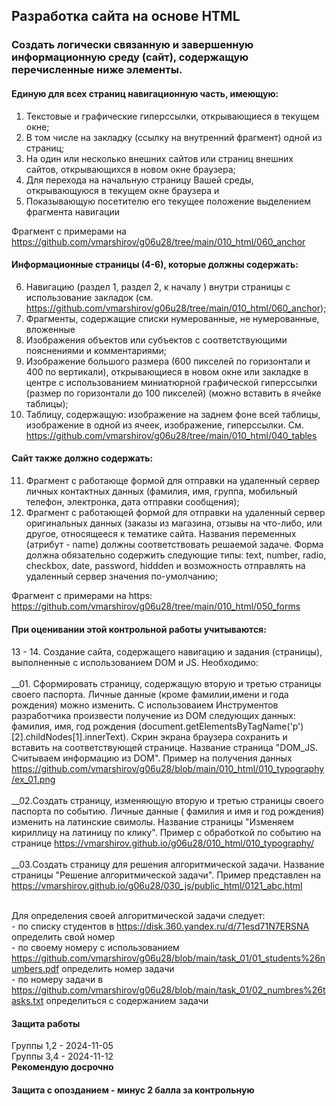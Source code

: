 ## Разработка сайта на основе HTML
<!--
###  Видео с комментариями и пояснениями к требованиям: https://disk.yandex.ru/i/NsljYfWP0ELn0g размещено в https://disk.yandex.ru/d/0bEXvIYEUm3qGg
-->
### Создать логически связанную и завершенную информационную среду (сайт), содержащую перечисленные ниже элементы.
####	Единую для всех страниц навигационную часть, имеющую:
1.	Текстовые и графические гиперссылки, открывающиеся в текущем окне;
2.	В том числе на закладку (ссылку на внутренний фрагмент) одной из страниц;
3.	На один или несколько внешних сайтов или страниц внешних сайтов, открывающихся в новом окне браузера;
4.	Для перехода на начальную страницу Вашей среды, открывающуюся в текущем окне браузера и
5.	Показывающую посетителю его текущее положение выделением фрагмента навигации

Фрагмент с примерами на https://github.com/vmarshirov/g06u28/tree/main/010_html/060_anchor
#### Информационные страницы (4-6), которые должны содержать:
6.	Навигацию (раздел 1, раздел 2, к началу ) внутри страницы с использование закладок (см. https://github.com/vmarshirov/g06u28/tree/main/010_html/060_anchor);
7.	Фрагменты, содержащие списки нумерованные, 	не нумерованные,  вложенные
8.	Изображения объектов или субъектов с соответствующими пояснениями и комментариями;
9.	Изображение большого размера (600 пикселей по горизонтали и 400 по вертикали), открывающиеся в новом окне или закладке в центре  с использованием миниатюрной графической гиперссылки (размер по горизонтали до 100 пикселей) (можно вставить в ячейке таблицы);
10.	Таблицу, содержащую: изображение на заднем фоне всей таблицы, изображение в одной из ячеек, изображение, гиперссылки. См. https://github.com/vmarshirov/g06u28/tree/main/010_html/040_tables
####	Cайт также должно содержать:
11.	Фрагмент с работающе формой для отправки  на удаленный сервер личных контактных данных  (фамилия, имя, группа, мобильный телефон, электронка, дата отправки сообщения);
12.	Фрагмент с работающей формой для отправки на удаленный сервер оригинальных данных (заказы из магазина, отзывы на что-либо, или другое, относящееся к тематике сайта. Названия переменных (атрибут - name) должны соответствовать решаемой задаче. Форма должна обязательно содержить следующие типы: text, number, radio, checkbox, date, password, hiddden и возможность отправлять на удаленный сервер значения по-умолчанию;

Фрагмент с примерами на https: https://github.com/vmarshirov/g06u28/tree/main/010_html/050_forms    
    


#### При оценивании этой контрольной работы учитываются:
####

13 - 14. Создание сайта, содержащего навигацию и задания (страницы), выполненные с использованием DOM и JS. Необходимо:
<br><br>__01. Сформировать страницу, содержащую вторую и третью страницы своего паспорта. Личные данные (кроме фамилии,имени и года рождения) можно изменить. С использоваием Инструментов разработчика произвести получение из DOM следующих данных: фамилия, имя, год рождения (document.getElementsByTagName('p')[2].childNodes[1].innerText). Скрин экрана браузера сохранить и вставить на соответствующей странице. Название страница "DOM_JS. Считываем информацию из DOM". Пример на получения данных  https://github.com/vmarshirov/g06u28/blob/main/010_html/010_typography/ex_01.png
<br><br>__02.Создать страницу, изменяющую вторую и третью страницы своего паспорта по событию. Личные данные ( фамилия и имя и год рождения) изменить на латинские свимолы. Название страницы "Изменяем кириллицу на латиницу по клику". Пример с обработкой по событию  на странице https://vmarshirov.github.io/g06u28/010_html/010_typography/
<br><br>__03.Создать страницу для решения алгоритмической задачи. Название страницы "Решение алгоритмической задачи".  Пример представлен на https://vmarshirov.github.io/g06u28/030_js/public_html/0121_abc.html

<br>Для определения своей алгоритмической задачи следует:
<br>- по списку  студентов в https://disk.360.yandex.ru/d/71esd71N7ERSNA  определить свой номер
<br>- по своему номеру с использованием https://github.com/vmarshirov/g06u28/blob/main/task_01/01_students%26numbers.pdf определить номер задачи
<br>-  по номеру задачи в https://github.com/vmarshirov/g06u28/blob/main/task_01/02_numbres%26tasks.txt определиться с содержанием задачи

#### Защита работы
Группы 1,2 - 2024-11-05
<br>Группы 3,4 - 2024-11-12
<br><b>Рекомендую досрочно</b>
#### Защита с опозданием - минус 2 балла за контрольную
